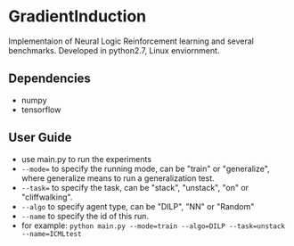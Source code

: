 # GradientInduction
Implementaion of Neural Logic Reinforcement learning and several benchmarks.
Developed in python2.7, Linux enviornment.

## Dependencies
* numpy
* tensorflow

## User Guide
* use main.py to run the experiments
* `--mode=` to specify the running mode, can be "train" or "generalize", where generalize means to run a generalization test.
* `--task=` to specify the task, can be  "stack", "unstack", "on" or "cliffwalking".
* `--algo` to specify agent type, can be "DILP", "NN" or "Random"
* `--name` to specify the id of this run.
* for example: `python main.py --mode=train --algo=DILP --task=unstack --name=ICMLtest`
